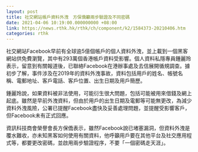 ```yaml
---
layout: post
title: 社交網站帳戶資料外洩　方保僑籲兩步驗證及不同密碼
date: 2021-04-06 10:19:00.000000000 +08:00
link: https://news.rthk.hk/rthk/ch/component/k2/1584373-20210406.htm
categories: rthk
---
```


社交網站Facebook早前有全球逾5億個帳戶的個人資料外洩，並上載到一個黑客網站供免費瀏覽，其中有293萬個香港帳戶資料受影響。個人資料私隱專員鍾麗玲表示，留意到有關報道後，已聯絡Facebook在港辦事處及去信展開循規調查。據初步了解，事件涉及在2019年的資料外洩事故，資料包括用戶的姓名、帳號名稱、電郵地址、客戶電話、客戶位置、出生日期及用戶簡歷。

鍾麗玲說，如果資料被非法使用，可能衍生很大問題，包括可能被用來借錢及網上起底。雖然是早前外洩資料，但由於用戶的出生日期及電郵等可能無更改，為減少資料外洩風險，公署已提醒Facebook盡快及妥善處理問題，並提醒受影響客戶，但Facebook未有正式回應。

資訊科技商會榮譽會長方保僑表示，雖然Facebook說已堵塞漏洞，但資料外洩是覆水難收，亦未知黑客如何使用有關資料，他呼籲用戶要在其他平台及社交應用程式等，都要更改密碼，並啟用兩步驗證程序，不要「一個密碼走天涯」。
